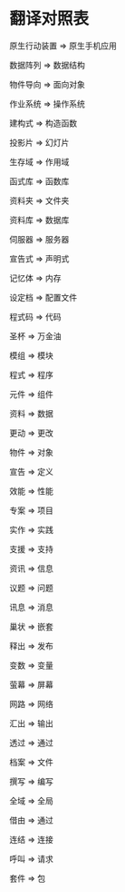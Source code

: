 # 翻译对照表

原生行动装置 => 原生手机应用

数据阵列 => 数据结构

物件导向 => 面向对象

作业系统 => 操作系统

建构式 => 构造函数

投影片 => 幻灯片

生存域 => 作用域

函式库 => 函数库

资料夹 => 文件夹

资料库 => 数据库

伺服器 => 服务器

宣告式 => 声明式

记忆体 => 内存

设定档 => 配置文件

程式码 => 代码

圣杯 => 万金油

模组 => 模块

程式 => 程序

元件 => 组件

资料 => 数据

更动 => 更改

物件 => 对象

宣告 => 定义

效能 => 性能

专案 => 项目

实作 => 实践

支援 => 支持

资讯 => 信息

议题 => 问题

讯息 => 消息

巢状 => 嵌套

释出 => 发布

变数 => 变量

萤幕 => 屏幕

网路 => 网络

汇出 => 输出

透过 => 通过

档案 => 文件

撰写 => 编写

全域 => 全局

借由 => 通过

连结 => 连接

呼叫 => 请求

套件 => 包
